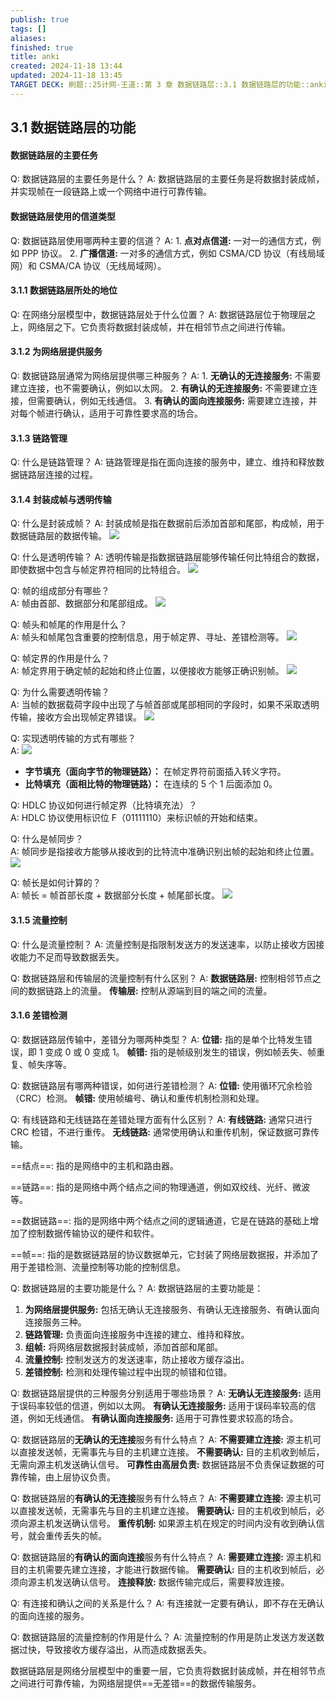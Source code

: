 ```yaml
---
publish: true
tags: []
aliases: 
finished: true
title: anki
created: 2024-11-18 13:44
updated: 2024-11-18 13:45
TARGET DECK: 刷题::25计网-王道::第 3 章 数据链路层::3.1 数据链路层的功能::anki
---
```

## 3.1 数据链路层的功能

#### 数据链路层的主要任务

Q: 数据链路层的主要任务是什么？
A: 数据链路层的主要任务是将数据封装成帧，并实现帧在一段链路上或一个网络中进行可靠传输。

#### 数据链路层使用的信道类型

Q: 数据链路层使用哪两种主要的信道？
A: 1. **点对点信道:** 一对一的通信方式，例如 PPP 协议。
2. **广播信道:** 一对多的通信方式，例如 CSMA/CD 协议（有线局域网）和 CSMA/CA 协议（无线局域网）。

#### 3.1.1 数据链路层所处的地位

Q: 在网络分层模型中，数据链路层处于什么位置？
A: 数据链路层位于物理层之上，网络层之下。它负责将数据封装成帧，并在相邻节点之间进行传输。

#### 3.1.2 为网络层提供服务

Q: 数据链路层通常为网络层提供哪三种服务？
A: 1. **无确认的无连接服务:** 不需要建立连接，也不需要确认，例如以太网。
2. **有确认的无连接服务:** 不需要建立连接，但需要确认，例如无线通信。
3. **有确认的面向连接服务:** 需要建立连接，并对每个帧进行确认，适用于可靠性要求高的场合。

#### 3.1.3 链路管理

Q: 什么是链路管理？
A: 链路管理是指在面向连接的服务中，建立、维持和释放数据链路层连接的过程。

#### 3.1.4 封装成帧与透明传输

Q: 什么是封装成帧？
A: 封装成帧是指在数据前后添加首部和尾部，构成帧，用于数据链路层的数据传输。
![](https://img.hwenyi.tech/202309231339895.webp)

Q: 什么是透明传输？
A: 透明传输是指数据链路层能够传输任何比特组合的数据，即使数据中包含与帧定界符相同的比特组合。
![](https://img.hwenyi.tech/202309231339895.webp)

Q: 帧的组成部分有哪些？  
A: 帧由首部、数据部分和尾部组成。
![](https://img.hwenyi.tech/202309231339895.webp)

Q: 帧头和帧尾的作用是什么？  
A: 帧头和帧尾包含重要的控制信息，用于帧定界、寻址、差错检测等。
![](https://img.hwenyi.tech/202309231339895.webp)

Q: 帧定界的作用是什么？  
A: 帧定界用于确定帧的起始和终止位置，以便接收方能够正确识别帧。
![](https://img.hwenyi.tech/202407091916538.webp)

Q: 为什么需要透明传输？  
A: 当帧的数据载荷字段中出现了与帧首部或尾部相同的字段时，如果不采取透明传输，接收方会出现帧定界错误。
![](https://img.hwenyi.tech/202309231339895.webp)

Q: 实现透明传输的方式有哪些？  
A: ![](https://img.hwenyi.tech/202407091916540.webp)
- **字节填充（面向字节的物理链路）：** 在帧定界符前面插入转义字符。
- **比特填充（面相比特的物理链路）：** 在连续的 5 个 1 后面添加 0。

Q: HDLC 协议如何进行帧定界（比特填充法）？  
A: HDLC 协议使用标识位 F（01111110）来标识帧的开始和结束。

Q: 什么是帧同步？  
A: 帧同步是指接收方能够从接收到的比特流中准确识别出帧的起始和终止位置。 
![](https://img.hwenyi.tech/202407091646126.webp)

Q: 帧长是如何计算的？  
A: 帧长 = 帧首部长度 + 数据部分长度 + 帧尾部长度。
![](https://img.hwenyi.tech/202407091646126.webp)

#### 3.1.5 流量控制

Q: 什么是流量控制？
A: 流量控制是指限制发送方的发送速率，以防止接收方因接收能力不足而导致数据丢失。

Q: 数据链路层和传输层的流量控制有什么区别？
A: **数据链路层:** 控制相邻节点之间的数据链路上的流量。
**传输层:** 控制从源端到目的端之间的流量。

#### 3.1.6 差错检测

Q: 数据链路层传输中，差错分为哪两种类型？
A: **位错:** 指的是单个比特发生错误，即 1 变成 0 或 0 变成 1。
**帧错:** 指的是帧级别发生的错误，例如帧丢失、帧重复、帧失序等。

Q: 数据链路层有哪两种错误，如何进行差错检测？
A: **位错:** 使用循环冗余检验（CRC）检测。
**帧错:** 使用帧编号、确认和重传机制检测和处理。

Q: 有线链路和无线链路在差错处理方面有什么区别？
A: **有线链路:** 通常只进行 CRC 检错，不进行重传。
**无线链路:** 通常使用确认和重传机制，保证数据可靠传输。

==结点==: 指的是网络中的主机和路由器。

==链路==: 指的是网络中两个结点之间的物理通道，例如双绞线、光纤、微波等。

==数据链路==: 指的是网络中两个结点之间的逻辑通道，它是在链路的基础上增加了控制数据传输协议的硬件和软件。

==帧==: 指的是数据链路层的协议数据单元，它封装了网络层数据报，并添加了用于差错检测、流量控制等功能的控制信息。

Q: 数据链路层的主要功能是什么？
A: 数据链路层的主要功能是：
1. **为网络层提供服务:** 包括无确认无连接服务、有确认无连接服务、有确认面向连接服务三种。
2. **链路管理:** 负责面向连接服务中连接的建立、维持和释放。
3. **组帧:** 将网络层数据报封装成帧，添加首部和尾部。
4. **流量控制:** 控制发送方的发送速率，防止接收方缓存溢出。
5. **差错控制:** 检测和处理传输过程中出现的帧错和位错。

Q: 数据链路层提供的三种服务分别适用于哪些场景？
A: **无确认无连接服务:** 适用于误码率较低的信道，例如以太网。
**有确认无连接服务:** 适用于误码率较高的信道，例如无线通信。
**有确认面向连接服务:** 适用于可靠性要求较高的场合。

Q: 数据链路层的**无确认的无连接**服务有什么特点？
A: **不需要建立连接:** 源主机可以直接发送帧，无需事先与目的主机建立连接。
**不需要确认:** 目的主机收到帧后，无需向源主机发送确认信号。
**可靠性由高层负责:** 数据链路层不负责保证数据的可靠传输，由上层协议负责。

Q: 数据链路层的**有确认的无连接**服务有什么特点？
A: **不需要建立连接:** 源主机可以直接发送帧，无需事先与目的主机建立连接。
**需要确认:** 目的主机收到帧后，必须向源主机发送确认信号。
**重传机制:** 如果源主机在规定的时间内没有收到确认信号，就会重传丢失的帧。

Q: 数据链路层的**有确认的面向连接**服务有什么特点？
A: **需要建立连接:** 源主机和目的主机需要先建立连接，才能进行数据传输。
**需要确认:** 目的主机收到帧后，必须向源主机发送确认信号。
**连接释放:** 数据传输完成后，需要释放连接。

Q: 有连接和确认之间的关系是什么？
A: 有连接就一定要有确认，即不存在无确认的面向连接的服务。

Q: 数据链路层的流量控制的作用是什么？
A: 流量控制的作用是防止发送方发送数据过快，导致接收方缓存溢出，从而造成数据丢失。

数据链路层是网络分层模型中的重要一层，它负责将数据封装成帧，并在相邻节点之间进行可靠传输，为网络层提供==无差错==的数据传输服务。

